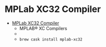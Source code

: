 # MPLab XC32 Compiler
- [MPLab XC32 Compiler](https://www.microchip.com/mplab/compilers)
  -  MPLAB® XC Compilers
  - 
  - `brew cask install mplab-xc32`

